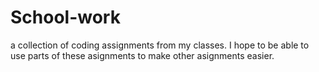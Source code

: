 # School-work
a collection of coding assignments from my classes. I hope to be able to use parts of these asignments to make other asignments easier.
